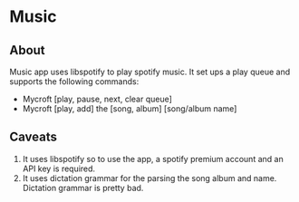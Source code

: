 # Music

## About
Music app uses libspotify to play spotify music.  It set ups a play queue and supports the following commands:
* Mycroft [play, pause, next, clear queue]
* Mycroft [play, add] the [song, album] [song/album name]

## Caveats
1. It uses libspotify so to use the app, a spotify premium account and an API key is required.
2. It uses dictation grammar for the parsing the song album and name. Dictation grammar is pretty bad.
